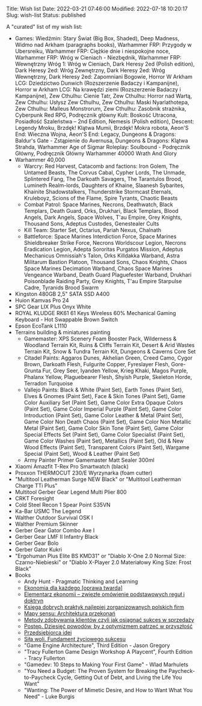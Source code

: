 Title: Wish list
Date: 2022-03-21 07:46:00
Modified: 2022-07-18 10:20:17
Slug: wish-list
Status: published

A "curated" list of my wish list:

- Games: Wiedźmin: Stary Świat (Big Box, Shaded), Deep Madness, Widmo nad Arkham (paragraphs books), Warhammer FRP: Przygody w Ubersreiku, Warhammer FRP: Ciężkie dnie i niespokojne noce, Warhammer FRP: Wróg w Cieniach - Niezbędnik, Warhammer FRP: Wewnętrzny Wróg 1: Wróg w Cieniach, Dark Heresy 2ed (Polish edition), Dark Heresy 2ed: Wróg Zewnętrzny, Dark Heresy 2ed: Wróg Wewnętrzny, Dark Heresy 2ed: Zapomniani Bogowie, Horror W Arkham LCG: Dziedzictwo Dunwich (Rozszerzenie Badaczy i Kampanijne), Horror w Arkham LCG: Na krawędzi ziemi (Rozszerzenie Badaczy i Kampanijne), Zew Cthulhu: Cienie Tatr, Zew Cthulhu: Horror nad Wartą, Zew Cthulhu: Usłysz Zew Cthulhu, Zew Cthulhu: Maski Nyarlathotepa, Zew Cthulhu: Malleus Monstrorum, Zew Cthulhu: Zasobnik strażnika, Cyberpunk Red RPG, Podręcznik główny Kult: Boskość Utracona, Posiadłość Szaleństwa – 2nd Edition, Nemesis (Polish edition), Descent: Legendy Mroku, Brzdęk! Klątwa Mumii, Brzdęk! Mokra robota, Aeon'S End: Wieczna Wojna, Aeon'S End: Legacy, Dungeons & Dragons: Baldur's Gate - Zstąpienie do Avernusa, Dungeons & Dragons: Klątwa Strahda, Warhammer Age of Sigmar Roleplay: Soulbound - Podręcznik Główny, Podręcznik Główny Warhammer 40000 Wrath And Glory
- Warhammer 40,000
    - Warcry: Red Harvest, Catacomb and factions: Iron Golem, The Untamed Beasts, The Corvus Cabal, Cypher Lords, The Unmade, Splintered Fang, The Darkoath Savagers, The Tarantulos Brood, Lumineth Realm-lords, Daughters of Khaine, Slaanesh Sybarites, Khainite Shadowstalkers, Thunderstrike Stormcast Eternals, Kruleboyz, Scions of the Flame, Spire Tyrants, Chaotic Beasts
    - Combat Patrol: Space Marines, Necrons, Deathwatch, Black Templars, Death Guard, Orks, Drukhari, Black Templars, Blood Angels, Dark Angels, Space Wolves, T'au Empire, Grey Knights, Thousand Sons, Adeptus Custodes, Genestealer Cults
    - Kill Team: Starter Set, Octarius, Pariah Nexus, Chalnath
    - Battleforce: Space Marines Interdiction Force, Space Marines Shieldbreaker Strike Force, Necrons Worldscour Legion, Necrons Eradication Legion, Adepta Sororitas Purgatos Mission, Adeptus Mechanicus Omnissiah's Talon, Orks Killdakka Warband, Astra Militarum Bastion Platoon, Thousand Sons, Chaos Knights, Chaos Space Marines Decimation Warband, Chaos Space Marines Vengeance Warband, Death Guard Plaguefester Warband, Drukhari Poisonblade Raiding Party, Grey Knights, T'au Empire Starpulse Cadre, Tyranids Brood Swarm
- Kingston 480GB 2,5" SATA SSD A400
- Huion Kamvas Pro 24
- SPC Gear LIX Plus Onyx White
- ROYAL KLUDGE RK61 61 Keys Wireless 60% Mechanical Gaming Keyboard - Hot Swappable Brown Switch
- Epson EcoTank L1110
- Terrains building & miniatures painting
    - Gamemaster: XPS Scenery Foam Booster Pack, Wilderness & Woodland Terrain Kit, Ruins & Cliffs Terrain Kit, Desert & Arid Wastes Terrain Kit, Snow & Tundra Terrain Kit, Dungeons & Caverns Core Set
    - Citadel Paints: Aggaros Dunes, Akhelian Green, Creed Camo, Cygor Brown, Darkoath Flesh, Fulgurite Copper, Fyreslayer Flesh, Gore-Grunta Fur, Grey Seer, Iyanden Yellow, Krieg Khaki, Magos Purple, Phalanx Yellow, Plaguebearer Flesh, Shyish Purple, Skeleton Horde, Terradon Turquoise
    - Vallejo Paints: Black & White (Paint Set), Earth Tones (Paint Set), Elves & Gnomes (Paint Set), Face & Skin Tones (Paint Set), Game Color Auxiliary Set (Paint Set), Game Color Extra Opaque Colors (Paint Set), Game Color Imperial Purple (Paint Set), Game Color Introduction (Paint Set), Game Color Leather & Metal (Paint Set), Game Color Non Death Chaos (Paint Set), Game Color Non Metallic Metal (Paint Set), Game Color Skin Tone (Paint Set), Game Color Special Effects Set (Paint Set), Game Color Specialist (Paint Set), Game Color Washes (Paint Set), Metallics (Paint Set), Old & New Wood Effects (Paint Set), Transparent Colors (Paint Set), Wargame Special (Paint Set), Wood & Leather (Paint Set)
    - Army Painter Primer Gamemaster Matt Sealer 300ml
- Xiaomi Amazfit T-Rex Pro Smartwatch (black)
- Proxxon THERMOCUT 230/E Wyrzynarka (foam cutter)
- "Multitool Leatherman Surge NEW Black" or "Multitool Leatherman Charge TTi Plus"
- Multitool Gerber Gear Legend Multi Plier 800
- CRKT Foresight
- Cold Steel Recon 1 Spear Point S35VN
- Ka-Bar USMC The Legend
- Walther Outdoor Survival OSK I
- Walther Premium Skinner
- Gerber Gear Gator Combo Axe I
- Gerber Gear LMF II Infantry Black
- Gerber Gear Bolo
- Gerber Gator Kukri
- "Ergohuman Plus Elite BS KMD31" or "Diablo X-One 2.0 Normal Size: Czarno-Niebieski" or "Diablo X-Player 2.0 Materiałowy King Size: Frost Black"
- Books
    - Andy Hunt - Pragmatic Thinking and Learning
    - [Ekonomia dla każdego [oprawa twarda]](https://www.fijor.com/ksiazki/ekonomia-dla-kazdego-2/)
    - [Elementarz ekonomii – zwięzłe omówienie podstawowych reguł i doktryn](https://www.fijor.com/ksiazki/elementarz-ekonomii-zwiezle-omowienie-podstawowych-regul-i-doktryn/)
    - [Księga dobrych praktyk najlepiej zorganizowanych polskich firm](https://www.fijor.com/ksiazki/ksiega-dobrych-praktyk/)
    - [Mapy sensu: Architektura przekonań](https://www.fijor.com/ksiazki/mapy-sensu/)
    - [Metody zdobywania klientów czyli jak osiągnąć sukces w sprzedaży](https://www.fijor.com/ksiazki/metody-zdobywania-klientow-czyli-jak-osiagnac-sukces-w-sprzedazy/)
    - [Postęp. Dziesięć powodów, by z optymizmem patrzeć w przyszłość](https://www.fijor.com/ksiazki/postep-dziesiec-powodow-by-z-optymizmem-patrzec-w-przyszlosc/)
    - [Przedsiębiorca idei](https://www.fijor.com/ksiazki/przedsiebiorca-idei/)
    - [Siła woli. Fundament życiowego sukcesu](https://www.fijor.com/ksiazki/sila-woli/)
    - "Game Engine Architecture", Third Edition - Jason Gregory
    - "Tracy Fullerton Game Design Workshop A Playcent", Fourth Edition - Tracy Fullerton
    - "Gamedev: 10 Steps to Making Your First Game" - Wlad Marhulets
    - "You Need a Budget: The Proven System for Breaking the Paycheck-to-Paycheck Cycle, Getting Out of Debt, and Living the Life You Want"
    - "Wanting: The Power of Mimetic Desire, and How to Want What You Need" - Luke Burgis
